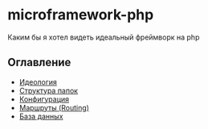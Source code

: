 microframework-php
==================

Каким бы я хотел видеть идеальный фреймворк на php

Оглавление
----------
- [Идеология](doc/ideology.md)
- [Структура папок](doc/structure.md)
- [Конфигурация](doc/config.md)
- [Маршруты (Routing)](doc/routing.md)
- [База данных](doc/database.md)
